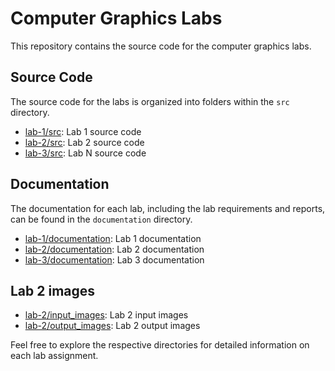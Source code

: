 # Computer Graphics Labs

This repository contains the source code for the computer graphics labs.

## Source Code

The source code for the labs is organized into folders within the `src` directory.

- [lab-1/src](lab-1/src): Lab 1 source code
- [lab-2/src](lab-2/src): Lab 2 source code
- [lab-3/src](lab-3/src): Lab N source code

## Documentation

The documentation for each lab, including the lab requirements and reports, can be found in the `documentation` directory.

- [lab-1/documentation](lab-1/doc): Lab 1 documentation
- [lab-2/documentation](lab-2/doc): Lab 2 documentation
- [lab-3/documentation](lab-3/doc): Lab 3 documentation

## Lab 2 images

- [lab-2/input_images](lab-2/input_imgs): Lab 2 input images
- [lab-2/output_images](lab-2/output_imgs): Lab 2 output images


Feel free to explore the respective directories for detailed information on each lab assignment.
